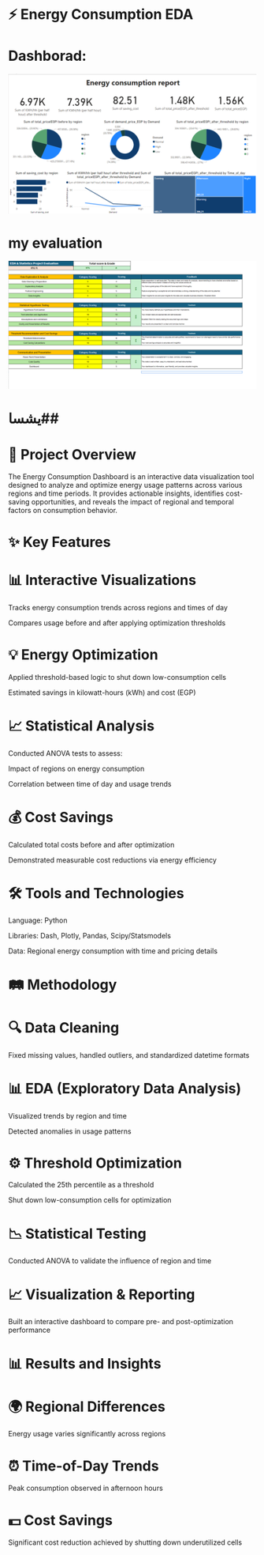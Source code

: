 
# ⚡ Energy Consumption EDA

# Dashborad:
![Your Caption](dashboard.PNG)


# my evaluation
![Your Caption](gd.PNG)
# يشسا##
# 🌟 Project Overview
The Energy Consumption Dashboard is an interactive data visualization tool designed to analyze and optimize energy usage patterns across various regions and time periods. It provides actionable insights, identifies cost-saving opportunities, and reveals the impact of regional and temporal factors on consumption behavior.

# ✨ Key Features


# 📊 Interactive Visualizations
Tracks energy consumption trends across regions and times of day

Compares usage before and after applying optimization thresholds

# 💡 Energy Optimization
Applied threshold-based logic to shut down low-consumption cells

Estimated savings in kilowatt-hours (kWh) and cost (EGP)

# 📈 Statistical Analysis
Conducted ANOVA tests to assess:

Impact of regions on energy consumption

Correlation between time of day and usage trends

# 💰 Cost Savings
Calculated total costs before and after optimization

Demonstrated measurable cost reductions via energy efficiency


# 🛠 Tools and Technologies
Language: Python

Libraries: Dash, Plotly, Pandas, Scipy/Statsmodels

Data: Regional energy consumption with time and pricing details


# 🛤 Methodology
# 🔍 Data Cleaning
Fixed missing values, handled outliers, and standardized datetime formats

# 📊 EDA (Exploratory Data Analysis)
Visualized trends by region and time

Detected anomalies in usage patterns


# ⚙️ Threshold Optimization
Calculated the 25th percentile as a threshold

Shut down low-consumption cells for optimization

# 📉 Statistical Testing
Conducted ANOVA to validate the influence of region and time


# 📈 Visualization & Reporting
Built an interactive dashboard to compare pre- and post-optimization performance



# 📊 Results and Insights

# 🌍 Regional Differences
Energy usage varies significantly across regions


# ⏰ Time-of-Day Trends
Peak consumption observed in afternoon hours


# 💵 Cost Savings
Significant cost reduction achieved by shutting down underutilized cells

